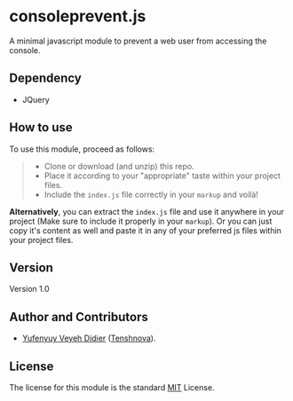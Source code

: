 # consoleprevent.js
A minimal javascript module to prevent a web user from accessing the console.

## Dependency
- JQuery

## How to use
To use this module, proceed as follows:
> - Clone or download (and unzip) this repo.
> - Place it according to your "appropriate" taste within your project files.
> - Include the `index.js` file correctly in your `markup` and voilà!

**Alternatively**, you can extract the `index.js` file and use it anywhere in your project (Make sure to include it properly in your `markup`). Or you can just copy it's content as well and paste it in any of your preferred js files within your project files.

## Version
Version 1.0

## Author and Contributors
- [Yufenyuy Veyeh Didier](https://yveyeh.github.io) ([Tenshnova](https://tenshnova.com/)).

## License
The license for this module is the standard [MIT](https://github.com/yveyeh/consoleprevent.js/blob/master/LICENSE) License.
